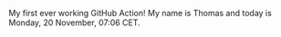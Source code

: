 My first ever working GitHub Action!
My name is Thomas and today is Monday, 20 November, 07:06 CET. 
